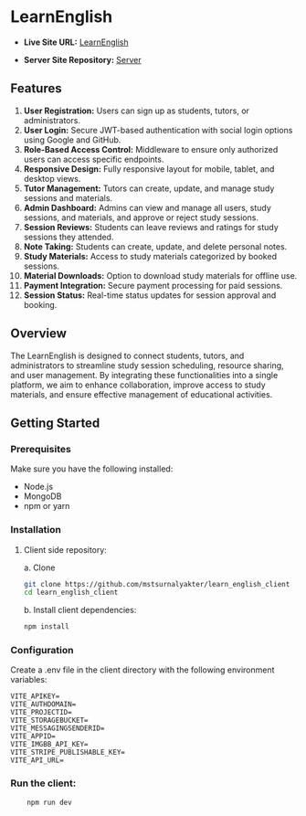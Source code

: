 # LearnEnglish

- **Live Site URL:** [LearnEnglish](https://learn-english-e286d.web.app)

- **Server Site Repository:** [Server](https://github.com/mstsurnalyakter/learn_english_server)

## Features
1. **User Registration:** Users can sign up as students, tutors, or administrators.
2. **User Login:** Secure JWT-based authentication with social login options using Google and GitHub.
3. **Role-Based Access Control:** Middleware to ensure only authorized users can access specific endpoints.
4. **Responsive Design:** Fully responsive layout for mobile, tablet, and desktop views.
5. **Tutor Management:** Tutors can create, update, and manage study sessions and materials.
6. **Admin Dashboard:** Admins can view and manage all users, study sessions, and materials, and approve or reject study sessions.
7. **Session Reviews:** Students can leave reviews and ratings for study sessions they attended.
8. **Note Taking:** Students can create, update, and delete personal notes.
9. **Study Materials:** Access to study materials categorized by booked sessions.
10. **Material Downloads:** Option to download study materials for offline use.
11. **Payment Integration:** Secure payment processing for paid sessions.
12. **Session Status:** Real-time status updates for session approval and booking.

## Overview
The LearnEnglish is designed to connect students, tutors, and administrators to streamline study session scheduling, resource sharing, and user management. By integrating these functionalities into a single platform, we aim to enhance collaboration, improve access to study materials, and ensure effective management of educational activities.


## Getting Started

### Prerequisites

Make sure you have the following installed:

- Node.js
- MongoDB
- npm or yarn

### Installation

1. Client side repository:

    a. Clone
    ```sh
    git clone https://github.com/mstsurnalyakter/learn_english_client
    cd learn_english_client
    ```

    b. Install client dependencies:

    ```sh
    npm install
    ```


### Configuration

Create a .env file in the client directory with the following environment variables:

```env
VITE_APIKEY=
VITE_AUTHDOMAIN=
VITE_PROJECTID=
VITE_STORAGEBUCKET=
VITE_MESSAGINGSENDERID=
VITE_APPID=
VITE_IMGBB_API_KEY=
VITE_STRIPE_PUBLISHABLE_KEY=
VITE_API_URL=
```

### Run the client:

```sh
    npm run dev
```